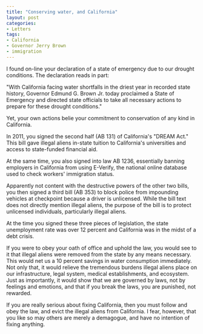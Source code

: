 ```yaml
---
title: "Conserving water, and California"
layout: post
categories:
- Letters
tags:
- California
- Governor Jerry Brown
- immigration
---
```


I found on-line your declaration of a state of emergency due to our drought conditions. The declaration reads in part:  
  
"With California facing water shortfalls in the driest year in recorded state history, Governor Edmund G. Brown Jr. today proclaimed a State of Emergency and directed state officials to take all necessary actions to prepare for these drought conditions."

Yet, your own actions belie your commitment to conservation of any kind in California.

In 2011, you signed the second half (AB 131) of California's "DREAM Act." This bill gave illegal aliens in-state tuition to California's universities and access to state-funded financial aid.

At the same time, you also signed into law AB 1236, essentially banning employers in California from using E-Verify, the national online database used to check workers' immigration status.

Apparently not content with the destructive powers of the other two bills, you then signed a third bill (AB 353) to block police from impounding vehicles at checkpoint because a driver is unlicensed. While the bill text does not directly mention illegal aliens, the purpose of the bill is to protect unlicensed individuals, particularly illegal aliens.

At the time you signed these three pieces of legislation, the state unemployment rate was over 12 percent and California was in the midst of a debt crisis.

If you were to obey your oath of office and uphold the law, you would see to it that illegal aliens were removed from the state by any means necessary. This would net us a 10 percent savings in water consumption immediately. Not only that, it would relieve the tremendous burdens illegal aliens place on our infrastructure, legal system, medical establishments, and ecosystem. Just as importantly, it would show that we are governed by laws, not by feelings and emotions, and that if you break the laws, you are punished, not rewarded.

If you are really serious about fixing California, then you must follow and obey the law, and evict the illegal aliens from California. I fear, however, that you like so may others are merely a demagogue, and have no intention of fixing anything.